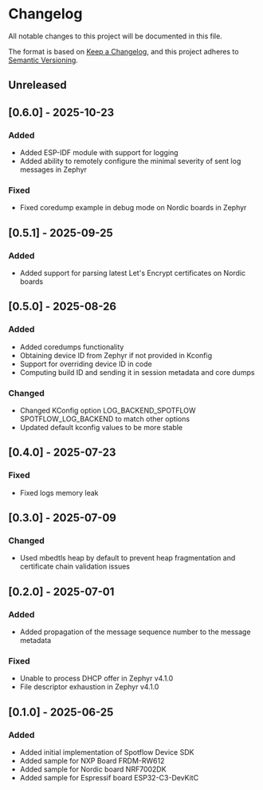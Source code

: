 # Changelog

All notable changes to this project will be documented in this file.

The format is based on [Keep a Changelog](https://keepachangelog.com/en/1.0.0/),
and this project adheres to [Semantic Versioning](https://semver.org/spec/v2.0.0.html).

## Unreleased

## [0.6.0] - 2025-10-23
### Added
* Added ESP-IDF module with support for logging
* Added ability to remotely configure the minimal severity of sent log messages in Zephyr
### Fixed
* Fixed coredump example in debug mode on Nordic boards in Zephyr

## [0.5.1] - 2025-09-25
### Added
* Added support for parsing latest Let's Encrypt certificates on Nordic boards

## [0.5.0] - 2025-08-26
### Added
* Added coredumps functionality
* Obtaining device ID from Zephyr if not provided in Kconfig
* Support for overriding device ID in code
* Computing build ID and sending it in session metadata and core dumps

### Changed
* Changed KConfig option LOG_BACKEND_SPOTFLOW SPOTFLOW_LOG_BACKEND to match other options
* Updated default kconfig values to be more stable

## [0.4.0] - 2025-07-23
### Fixed
* Fixed logs memory leak

## [0.3.0] - 2025-07-09
### Changed
* Used mbedtls heap by default to prevent heap fragmentation and certificate chain validation issues

## [0.2.0] - 2025-07-01
### Added
* Added propagation of the message sequence number to the message metadata
### Fixed
* Unable to process DHCP offer in Zephyr v4.1.0
* File descriptor exhaustion in Zephyr v4.1.0

## [0.1.0] - 2025-06-25
### Added
* Added initial implementation of Spotflow Device SDK
* Added sample for NXP Board FRDM-RW612
* Added sample for Nordic board NRF7002DK
* Added sample for Espressif board ESP32-C3-DevKitC
